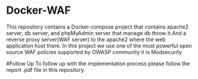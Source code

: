# Docker-WAF
This repository contains a Docker-compose project that contains apache2 server, db server, and phpMyAdmin server that manage db throw it.And a reverse proxy server(WAF server) to the apache2 where the web application host there. In this project we use one of the most powerful open source WAF policies supported by OWASP community it is Modsecurity

#Follow Up
To follow up with the implementation process please follow the report .pdf file in this repository.

